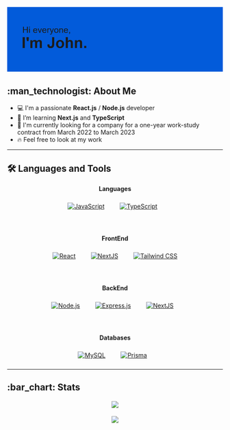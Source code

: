 <!--
**LesCrow/LesCrow** is a ✨ _special_ ✨ repository because its `README.md` (this file) appears on your GitHub profile.
-->


<div>
<img src="header.png">

 <h2>:man_technologist: About Me</h2>
<ul>
  <li> 
    💻 I'm a passionate <strong>React.js</strong> / <strong>Node.js</strong> developer 
  </li>
  <li> 
    📖 I’m  learning <strong>Next.js</strong> and <strong>TypeScript</strong>
  </li>
  <li> 
    🔭 I'm currently looking for a company for a one-year work-study contract 
    from March 2022 to March 2023   
  </li>
  <li> 
    🔥 Feel free to look at my work 
  </li>
</ul>
  
<hr>
  
  <h2>🛠️ Languages and Tools</h2>
 
 <div align="center">
   <p><strong>Languages</strong></p>
 <a href="https://www.javascript.com/" target="_blank"><img style="margin: 10px" src="https://profilinator.rishav.dev/skills-assets/javascript-original.svg" alt="JavaScript" height="80" /></a> &nbsp;&nbsp;
  <a href="https://www.typescriptlang.org/" target="_blank"><img style="margin: 10px" src="https://profilinator.rishav.dev/skills-assets/typescript-original.svg" alt="TypeScript" height="80" /></a>  &nbsp;&nbsp;
 </div>
</br> 
 </br>
 
 <div align="center">
  <p><strong>FrontEnd</strong></p>
<a href="https://reactjs.org/" target="_blank"><img style="margin: 10px" src="https://profilinator.rishav.dev/skills-assets/react-original-wordmark.svg" alt="React" height="80" /></a> &nbsp;&nbsp;
  <a href="https://nextjs.org/" target="_blank"><img style="margin: 10px" src="https://profilinator.rishav.dev/skills-assets/nextjs.png" alt="NextJS" height="80" /></a>   &nbsp;&nbsp;
  <a href="https://www.tailwindcss.com/" target="_blank"><img style="margin: 10px" src="https://profilinator.rishav.dev/skills-assets/tailwindcss.svg" alt="Tailwind CSS" height="80" /></a>  
 </div>
 </br> 
 </br>
 
 <div align="center">
  <p><strong>BackEnd</strong></p>
  <a href="https://nodejs.org/" target="_blank"><img style="margin: 10px" src="https://profilinator.rishav.dev/skills-assets/nodejs-original-wordmark.svg" alt="Node.js" height="80" /></a>  &nbsp;&nbsp;
  <a href="https://expressjs.com/" target="_blank"><img style="margin: 10px" src="https://assets.website-files.com/61ca3f775a79ec5f87fcf937/6202fcdee5ee8636a145a41b_1234.png" alt="Express.js" height="80" /></a> &nbsp;&nbsp;
    <a href="https://nextjs.org/" target="_blank"><img style="margin: 10px" src="https://profilinator.rishav.dev/skills-assets/nextjs.png" alt="NextJS" height="80" /></a>   &nbsp;&nbsp;
 </div>
 </br> 
 </br>
 
 <div align="center">
   <p><strong>Databases</strong></p>
  <a href="https://www.mysql.com/" target="_blank"><img style="margin: 10px" src="https://profilinator.rishav.dev/skills-assets/mysql-original-wordmark.svg" alt="MySQL" height="80" /></a>  &nbsp;&nbsp;
 <a href="https://www.prisma.io/" target="_blank"><img style="margin: 10px" src="https://profilinator.rishav.dev/skills-assets/prisma.png" alt="Prisma" height="80" /></a>  &nbsp;&nbsp;
 </div>
<hr>

 <h2>:bar_chart: Stats</h2>
 
<div align="center">
  <img align="center" src="https://github-readme-stats.vercel.app/api?username=LesCrow&theme=transparent" > 
</br></br>
  <img align="center" src= "https://github-readme-stats.vercel.app/api/top-langs/?username=LesCrow&layout=compact&theme=transparent">
</div>
</div>
